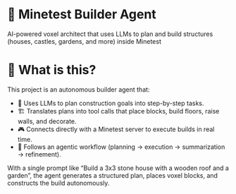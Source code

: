 
# 🏰 Minetest Builder Agent


AI-powered voxel architect that uses LLMs to plan and build structures (houses, castles, gardens, and more) inside Minetest

# 🚀 What is this?

This project is an autonomous builder agent that:

- 🧠 Uses LLMs to plan construction goals into step-by-step tasks.
- 🏗️ Translates plans into tool calls that place blocks, build floors, raise walls, and decorate.
- 🎮 Connects directly with a Minetest server to execute builds in real time.
- 🔄 Follows an agentic workflow (planning → execution → summarization → refinement).

With a single prompt like “Build a 3x3 stone house with a wooden roof and a garden”, the agent generates a structured plan, places voxel blocks, and constructs the build autonomously.